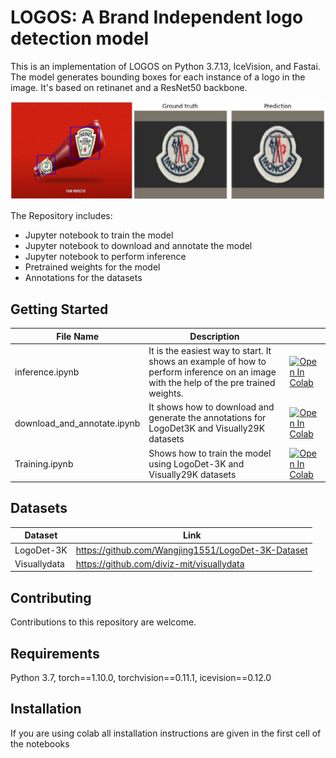 # LOGOS: A Brand Independent logo detection model

This is an implementation of LOGOS on Python 3.7.13, IceVision, and Fastai. The model generates bounding boxes for each instance of a logo in the image. It's based on retinanet and a ResNet50 backbone.

![](./images/cover.JPG)

The Repository includes:
  - Jupyter notebook to train the model
  - Jupyter notebook to download and annotate the model
  - Jupyter notebook to perform inference 
  - Pretrained weights for the model
  - Annotations for the datasets
  
 
## Getting Started

| File Name                   	| Description                                                                                                                          	|                                                                                                                                                                                	|
|-----------------------------	|--------------------------------------------------------------------------------------------------------------------------------------	|--------------------------------------------------------------------------------------------------------------------------------------------------------------------------------	|
| inference.ipynb             	| It is the easiest way to start. It shows an example of how to perform inference on an image with the help of the pre trained weights. 	| [![Open In Colab](https://colab.research.google.com/assets/colab-badge.svg)](https://colab.research.google.com/github/LaotechLabs/LOGOS/blob/main/inference.ipynb)             	|
| download_and_annotate.ipynb 	| It shows how to download and generate the annotations for LogoDet3K and Visually29K datasets                                         	| [![Open In Colab](https://colab.research.google.com/assets/colab-badge.svg)](https://colab.research.google.com/github/LaotechLabs/LOGOS/blob/main/download_and_annotate.ipynb) 	|
| Training.ipynb              	| Shows how to train the model using LogoDet-3K and Visually29K datasets                                                               	| [![Open In Colab](https://colab.research.google.com/assets/colab-badge.svg)](https://colab.research.google.com/github/LaotechLabs/LOGOS/blob/main/Training.ipynb)              	|

## Datasets

| Dataset     	| Link                                             	|
|-------------	|--------------------------------------------------	|
| LogoDet-3K   	| https://github.com/Wangjing1551/LogoDet-3K-Dataset|
| Visuallydata 	| https://github.com/diviz-mit/visuallydata        	|

## Contributing

Contributions to this repository are welcome.

## Requirements

Python 3.7, torch==1.10.0, torchvision==0.11.1, icevision==0.12.0

## Installation

If you are using colab all installation instructions are given in the first cell of the notebooks
